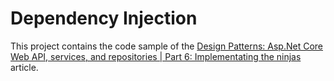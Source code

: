 # Dependency Injection
This project contains the code sample of the 
[Design Patterns: Asp.Net Core Web API, services, and repositories | Part 6: Implementating the ninjas](http://www.forevolve.com/en/articles/2017/08/30/design-patterns-web-api-service-and-repository-part-6/)
article.